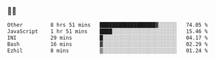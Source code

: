 ### 👨‍💻

<!--START_SECTION:waka-->

```txt
Other         8 hrs 51 mins   ██████████████████▓░░░░░░   74.05 %
JavaScript    1 hr 51 mins    ████░░░░░░░░░░░░░░░░░░░░░   15.46 %
INI           29 mins         █░░░░░░░░░░░░░░░░░░░░░░░░   04.17 %
Bash          16 mins         ▓░░░░░░░░░░░░░░░░░░░░░░░░   02.29 %
Ezhil         8 mins          ▒░░░░░░░░░░░░░░░░░░░░░░░░   01.24 %
```

<!--END_SECTION:waka-->
